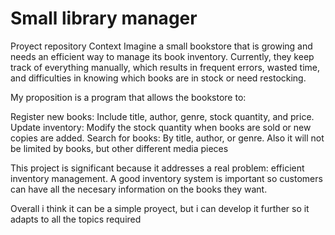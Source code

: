# Small library manager
Proyect repository
Context
Imagine a small bookstore that is growing and needs an efficient way to manage its book inventory. Currently, they keep track of everything manually, which results in frequent errors, wasted time, and difficulties in knowing which books are in stock or need restocking. 

My proposition is a program that allows the bookstore to:

Register new books: Include title, author, genre, stock quantity, and price.
Update inventory: Modify the stock quantity when books are sold or new copies are added.
Search for books: By title, author, or genre.
Also it will not be limited by books, but other different media pieces

This project is significant because it addresses a real problem: efficient inventory management. A good inventory system is important so customers can have all the necesary information on the books they want.

Overall i think it can be a simple proyect, but i can develop it further so it adapts to all the topics required
